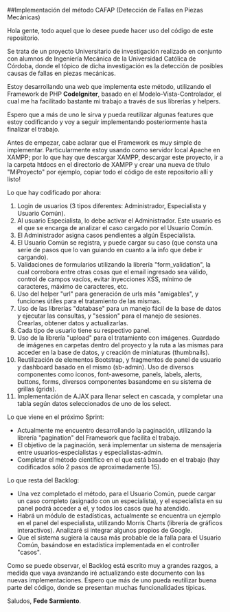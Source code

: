 ##Implementación del método CAFAP (Detección de Fallas en Piezas Mecánicas)

Hola gente, todo aquel que lo desee puede hacer uso del código de este repositorio.

Se trata de un proyecto Universitario de investigación realizado en conjunto con alumnos de Ingeniería Mecánica de la Universidad Católica de Córdoba, donde el tópico de dicha investigación es la detección de posibles causas de fallas en piezas mecánicas. 

Estoy desarrollando una web que implementa este método, utilizando el Framework de PHP  **CodeIgniter**, basado en el Modelo-Vista-Controlador, el cual me ha facilitado bastante mi trabajo a través de sus librerías y helpers.

Espero que a más de uno le sirva y pueda reutilizar algunas features que estoy codificando y voy a seguir implementando posteriormente hasta finalizar el trabajo. 

Antes de empezar, cabe aclarar que el Framework es muy simple de implementar. Particularmente estoy usando como servidor local Apache en XAMPP; por lo que hay que descargar XAMPP, descargar este proyecto, ir a la carpeta htdocs en el directorio de XAMPP y crear una nueva de título "MiProyecto" por ejemplo, copiar todo el código de este repositorio allí y listo! 

Lo que hay codificado por ahora:

1. Login de usuarios (3 tipos diferentes: Administrador, Especialista y Usuario Común).
2. Al usuario Especialista, lo debe activar el Administrador. Este usuario es el que se encarga de analizar el caso cargado por el Usuario Común.
3. El Administrador asigna casos pendientes a algún Especialista.
4. El Usuario Común se registra, y puede cargar su caso (que consta una serie de pasos que lo van guiando en cuanto a la info que debe ir cargando). 
5. Validaciones de formularios utilizando la librería "form_validation", la cual corrobora entre otras cosas que el email ingresado sea válido, control de campos vacíos, evitar inyecciones XSS, mínimo de caracteres, máximo de caracteres, etc.
6. Uso del helper "url" para generación de urls más "amigables", y funciones útiles para el tratamiento de las mismas.
7. Uso de las librerías "database" para un manejo fácil de la base de datos y ejecutar las consultas, y "session" para el manejo de sesiones. Crearlas, obtener datos y actualizarlas.
8. Cada tipo de usuario tiene su respectivo panel. 
9. Uso de la librería "upload" para el tratamiento con imágenes. Guardado de imágenes en carpetas dentro del proyecto y la ruta a las mismas para acceder en la base de datos, y creación de miniaturas (thumbnails). 
10. Reutilización de elementos Bootstrap, y fragmentos de panel de usuario y dashboard basado en el mismo (sb-admin). Uso de diversos componentes como iconos, font-awesome, panels, labels, alerts, buttons, forms, diversos componentes basandome en su sistema de grillas (grids).
11. Implementación de AJAX para llenar select en cascada, y completar una tabla según datos seleccionados de uno de los select.

Lo que viene en el próximo Sprint:
- Actualmente me encuentro desarrollando la paginación, utilizando la librería "pagination" del Framework que facilita el trabajo. 
- El objetivo de la paginación, será implementar un sistema de mensajería entre usuarios-especialistas y especialistas-admin. 
- Completar el método científico en el que está basado en el trabajo (hay codificados sólo 2 pasos de aproximadamente 15).

Lo que resta del Backlog:
- Una vez completado el método, para el Usuario Común, puede cargar un caso completo (asignado con un especialista), y el especialista en su panel podrá acceder a el, y todos los casos que ha atendido. 
- Habrá un módulo de estadísticas, actualmente se encuentra un ejemplo en el panel del especialista, utilizando Morris Charts (librería de gráficos interactivos). Analizaré si integrar algunos propios de Google.
- Que el sistema sugiera la causa más probable de la falla para el Usuario Común, basándose en estadística implementada en el controller "casos". 

Como se puede observar, el Backlog está escrito muy a grandes razgos, a medida que vaya avanzando iré actualizando este documento con las nuevas implementaciones. Espero que más de uno pueda reutilizar buena parte del código, donde se presentan muchas funcionalidades típicas. 

Saludos, **Fede Sarmiento**. 
